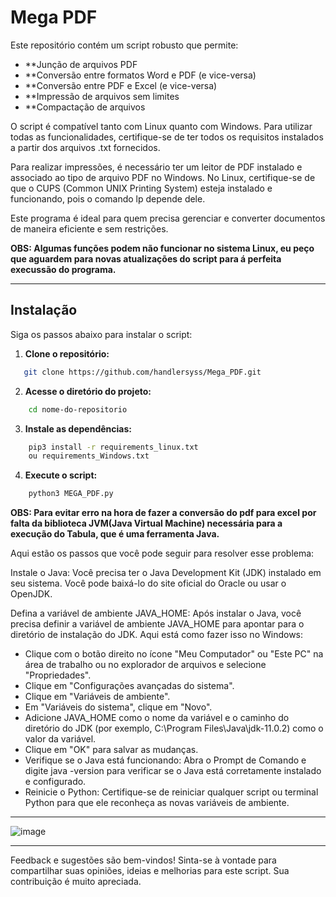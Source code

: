 # Mega PDF

Este repositório contém um script robusto que permite:

- **Junção de arquivos PDF
- **Conversão entre formatos Word e PDF (e vice-versa)
- **Conversão entre PDF e Excel (e vice-versa)
- **Impressão de arquivos sem limites
- **Compactação de arquivos

O script é compatível tanto com Linux quanto com Windows. Para utilizar todas as funcionalidades, certifique-se de ter todos os requisitos instalados a partir dos arquivos .txt fornecidos.

Para realizar impressões, é necessário ter um leitor de PDF instalado e associado ao tipo de arquivo PDF no Windows. No Linux, certifique-se de que o CUPS (Common UNIX Printing System) esteja instalado e funcionando, pois o comando lp depende dele.

Este programa é ideal para quem precisa gerenciar e converter documentos de maneira eficiente e sem restrições.

**OBS: Algumas funções podem não funcionar no sistema Linux, eu peço que aguardem para novas atualizações do script para á perfeita execussão do programa.**

----
## Instalação

Siga os passos abaixo para instalar o script:

1. **Clone o repositório:**

```bash
   git clone https://github.com/handlersyss/Mega_PDF.git
```

2. **Acesse o diretório do projeto:**

```bash
    cd nome-do-repositorio
```

3. **Instale as dependências:**

```bash
    pip3 install -r requirements_linux.txt 
    ou requirements_Windows.txt
```

4. **Execute o script:**

```bash
    python3 MEGA_PDF.py
```

**OBS: Para evitar erro na hora de fazer a conversão do pdf para excel por falta da biblioteca JVM(Java Virtual Machine) necessária para a execução do Tabula, que é uma ferramenta Java.**


Aqui estão os passos que você pode seguir para resolver esse problema:

Instale o Java: Você precisa ter o Java Development Kit (JDK) instalado em seu sistema. Você pode baixá-lo do site oficial do Oracle ou usar o OpenJDK.

Defina a variável de ambiente JAVA_HOME: Após instalar o Java, você precisa definir a variável de ambiente JAVA_HOME para apontar para o diretório de instalação do JDK. Aqui está como fazer isso no Windows:

- Clique com o botão direito no ícone "Meu Computador" ou "Este PC" na área de trabalho ou no explorador de arquivos e selecione "Propriedades".
- Clique em "Configurações avançadas do sistema".
- Clique em "Variáveis de ambiente".
- Em "Variáveis do sistema", clique em "Novo".
- Adicione JAVA_HOME como o nome da variável e o caminho do diretório do JDK (por exemplo, C:\Program Files\Java\jdk-11.0.2) como o valor da variável.
- Clique em "OK" para salvar as mudanças.
- Verifique se o Java está funcionando: Abra o Prompt de Comando e digite java -version para verificar se o Java está corretamente instalado e configurado.
- Reinicie o Python: Certifique-se de reiniciar qualquer script ou terminal Python para que ele reconheça as novas variáveis de ambiente.

----

![image](https://github.com/user-attachments/assets/c2d50a6a-cfc2-4ebc-b375-7f82b186e29c)

----


Feedback e sugestões são bem-vindos! Sinta-se à vontade para compartilhar suas opiniões, ideias e melhorias para este script. Sua contribuição é muito apreciada.
